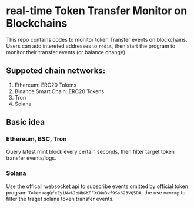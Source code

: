 # real-time Token Transfer Monitor on Blockchains

This repo contains codes to monitor token Transfer events on blockchains.
Users can add intereted addresses to `redis`, then start the program to monitor their transfer events (or balance change).

## Suppoted chain networks:

1. Ethereum: ERC20 Tokens
2. Binance Smart Chain: ERC20 Tokens
3. Tron
4. Solana

## Basic idea

### Ethereum, BSC, Tron

Query latest mint block every certain seconds, then filter target token transfer events/logs.

### Solana

Use the officail websocket api to subscribe events omitted by official token program `TokenkegQfeZyiNwAJbNbGKPFXCWuBvf9Ss623VQ5DA`, the use `memcmp` to filter the traget solana token transfer events.
